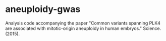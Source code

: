 # aneuploidy-gwas
Analysis code accompanying the paper "Common variants spanning PLK4 are associated with mitotic-origin aneuploidy in human embryos." Science. (2015). 
